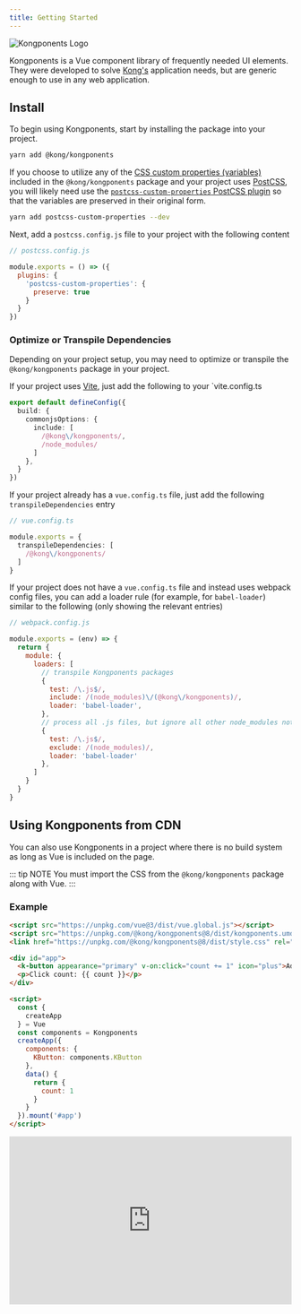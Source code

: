 ```yaml
---
title: Getting Started
---
```


![Kongponents Logo](/img/kongponents-logo.jpg)

Kongponents is a Vue component library of frequently needed UI elements. They were developed to solve [Kong's](https://konghq.com) application needs, but are generic enough to use in any web application.

## Install

To begin using Kongponents, start by installing the package into your project.

```sh
yarn add @kong/kongponents
```

If you choose to utilize any of the [CSS custom properties (variables)](https://developer.mozilla.org/en-US/docs/Web/CSS/Using_CSS_custom_properties) included in the `@kong/kongponents` package and your project uses [PostCSS](https://postcss.org/), you will likely need use the [`postcss-custom-properties` PostCSS plugin](https://github.com/postcss/postcss-custom-properties) so that the variables are preserved in their original form.

```sh
yarn add postcss-custom-properties --dev
```

Next, add a `postcss.config.js` file to your project with the following content

```js
// postcss.config.js

module.exports = () => ({
  plugins: {
    'postcss-custom-properties': {
      preserve: true
    }
  }
})
```

### Optimize or Transpile Dependencies

Depending on your project setup, you may need to optimize or transpile the `@kong/kongponents` package in your project.

If your project uses [Vite](https://vitejs.dev), just add the following to your `vite.config.ts

```ts
export default defineConfig({
  build: {
    commonjsOptions: {
      include: [
        /@kong\/kongponents/,
        /node_modules/
      ]
    },
  }
})
```

If your project already has a `vue.config.ts` file, just add the following `transpileDependencies` entry

```ts
// vue.config.ts

module.exports = {
  transpileDependencies: [
    /@kong\/kongponents/
  ]
}
```

If your project does not have a `vue.config.ts` file and instead uses webpack config files, you can add a loader rule (for example, for `babel-loader`) similar to the following (only showing the relevant entries)

```js
// webpack.config.js

module.exports = (env) => {
  return {
    module: {
      loaders: [
        // transpile Kongponents packages
        {
          test: /\.js$/,
          include: /(node_modules)\/(@kong\/kongponents)/,
          loader: 'babel-loader',
        },
        // process all .js files, but ignore all other node_modules not listed above
        {
          test: /\.js$/,
          exclude: /(node_modules)/,
          loader: 'babel-loader'
        },
      ]
    }
  }
}
```

## Using Kongponents from CDN

You can also use Kongponents in a project where there is no build system as long as Vue is included on the page.

::: tip NOTE
You must import the CSS from the `@kong/kongponents` package along with Vue.
:::

### Example

```html
<script src="https://unpkg.com/vue@3/dist/vue.global.js"></script>
<script src="https://unpkg.com/@kong/kongponents@8/dist/kongponents.umd.js"></script>
<link href="https://unpkg.com/@kong/kongponents@8/dist/style.css" rel="stylesheet" />

<div id="app">
  <k-button appearance="primary" v-on:click="count += 1" icon="plus">Add</k-button>
  <p>Click count: {{ count }}</p>
</div>

<script>
  const {
    createApp
  } = Vue
  const components = Kongponents
  createApp({
    components: {
      KButton: components.KButton
    },
    data() {
      return {
        count: 1
      }
    }
  }).mount('#app')
</script>
```

<iframe width="100%" height="300" style="width: 100%;" scrolling="no" title="Kongponents for Vue" src="https://codepen.io/adamdehaven/embed/KKowxVQ?default-tab=html%2Cresult" frameborder="no" loading="lazy" allowtransparency="true" allowfullscreen="true">
  See the Pen <a href="https://codepen.io/adamdehaven/pen/KKowxVQ">
  Kongponents for Vue</a> by Kong, Inc.
  on <a href="https://codepen.io">CodePen</a>.
</iframe>

